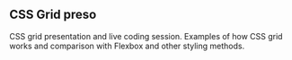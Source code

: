## CSS Grid preso

CSS grid presentation and live coding session. Examples of how CSS grid works and comparison with Flexbox and other styling methods.